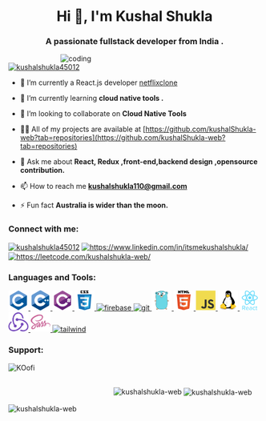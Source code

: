 <h1 align="center">Hi 👋, I'm Kushal Shukla</h1>
<h3 align="center">A passionate fullstack developer from India .</h3>
<img align="right" alt="coding" width="400" src="https://thumbs.gfycat.com/AngelicConcreteHypsilophodon-size_restricted.gif">
<p align="left"> <a href="https://twitter.com/kushalshuk45012" target="blank"><img src="https://img.shields.io/twitter/follow/kushalshukla45012?logo=twitter&style=for-the-badge" alt="kushalshukla45012" /></a> </p>

- 🔭 I’m currently a React.js developer [netflixclone](https://github.com/kushalShukla-web/netflixx)

- 🌱 I’m currently learning **cloud native tools .**

- 👯 I’m looking to collaborate on **Cloud Native Tools**

- 👨‍💻 All of my projects are available at [https://github.com/kushalShukla-web?tab=repositories](https://github.com/kushalShukla-web?tab=repositories)

- 💬 Ask me about **React, Redux ,front-end,backend design ,opensource contribution.**

- 📫 How to reach me **kushalshukla110@gmail.com**

- ⚡ Fun fact **Australia is wider than the moon.**

<h3 align="left">Connect with me:</h3>
<p align="left">
<a href="[https://twitter.com/kushalshukla45012](https://twitter.com/kushalshuk45012)" target="blank"><img align="center" src="https://raw.githubusercontent.com/rahuldkjain/github-profile-readme-generator/master/src/images/icons/Social/twitter.svg" alt="kushalshukla45012" height="30" width="40" /></a>
<a href="https://linkedin.com/in/https://www.linkedin.com/in/itsmekushalshukla/" target="blank"><img align="center" src="https://raw.githubusercontent.com/rahuldkjain/github-profile-readme-generator/master/src/images/icons/Social/linked-in-alt.svg" alt="https://www.linkedin.com/in/itsmekushalshukla/" height="30" width="40" /></a>
<a href="https://www.leetcode.com/https://leetcode.com/kushalshukla-web/" target="blank"><img align="center" src="https://raw.githubusercontent.com/rahuldkjain/github-profile-readme-generator/master/src/images/icons/Social/leet-code.svg" alt="https://leetcode.com/kushalshukla-web/" height="30" width="40" /></a>
</p>

<h3 align="left">Languages and Tools:</h3>
<p align="left"> <a href="https://www.cprogramming.com/" target="_blank" rel="noreferrer"> <img src="https://raw.githubusercontent.com/devicons/devicon/master/icons/c/c-original.svg" alt="c" width="40" height="40"/> </a> <a href="https://www.w3schools.com/cpp/" target="_blank" rel="noreferrer"> <img src="https://raw.githubusercontent.com/devicons/devicon/master/icons/cplusplus/cplusplus-original.svg" alt="cplusplus" width="40" height="40"/> </a> <a href="https://www.w3schools.com/cs/" target="_blank" rel="noreferrer"> <img src="https://raw.githubusercontent.com/devicons/devicon/master/icons/csharp/csharp-original.svg" alt="csharp" width="40" height="40"/> </a> <a href="https://www.w3schools.com/css/" target="_blank" rel="noreferrer"> <img src="https://raw.githubusercontent.com/devicons/devicon/master/icons/css3/css3-original-wordmark.svg" alt="css3" width="40" height="40"/> </a> <a href="https://firebase.google.com/" target="_blank" rel="noreferrer"> <img src="https://www.vectorlogo.zone/logos/firebase/firebase-icon.svg" alt="firebase" width="40" height="40"/> </a> <a href="https://git-scm.com/" target="_blank" rel="noreferrer"> <img src="https://www.vectorlogo.zone/logos/git-scm/git-scm-icon.svg" alt="git" width="40" height="40"/> </a> <a href="https://golang.org" target="_blank" rel="noreferrer"> <img src="https://raw.githubusercontent.com/devicons/devicon/master/icons/go/go-original.svg" alt="go" width="40" height="40"/> </a> <a href="https://www.w3.org/html/" target="_blank" rel="noreferrer"> <img src="https://raw.githubusercontent.com/devicons/devicon/master/icons/html5/html5-original-wordmark.svg" alt="html5" width="40" height="40"/> </a> <a href="https://developer.mozilla.org/en-US/docs/Web/JavaScript" target="_blank" rel="noreferrer"> <img src="https://raw.githubusercontent.com/devicons/devicon/master/icons/javascript/javascript-original.svg" alt="javascript" width="40" height="40"/> </a> <a href="https://www.linux.org/" target="_blank" rel="noreferrer"> <img src="https://raw.githubusercontent.com/devicons/devicon/master/icons/linux/linux-original.svg" alt="linux" width="40" height="40"/> </a> <a href="https://reactjs.org/" target="_blank" rel="noreferrer"> <img src="https://raw.githubusercontent.com/devicons/devicon/master/icons/react/react-original-wordmark.svg" alt="react" width="40" height="40"/> </a> <a href="https://redux.js.org" target="_blank" rel="noreferrer"> <img src="https://raw.githubusercontent.com/devicons/devicon/master/icons/redux/redux-original.svg" alt="redux" width="40" height="40"/> </a> <a href="https://sass-lang.com" target="_blank" rel="noreferrer"> <img src="https://raw.githubusercontent.com/devicons/devicon/master/icons/sass/sass-original.svg" alt="sass" width="40" height="40"/> </a> <a href="https://tailwindcss.com/" target="_blank" rel="noreferrer"> <img src="https://www.vectorlogo.zone/logos/tailwindcss/tailwindcss-icon.svg" alt="tailwind" width="40" height="40"/> </a> </p>

<h3 align="left">Support:</h3>
<p><a href="https://www.buymeacoffee.com/KOofi"> <img align="left" src="https://cdn.buymeacoffee.com/buttons/v2/default-yellow.png" height="50" width="210" alt="KOofi" /></a></p><br><br>

<p><img align="left" src="https://github-readme-stats.vercel.app/api/top-langs?username=kushalshukla-web&show_icons=true&locale=en&layout=compact" alt="kushalshukla-web" /></p>

<p>&nbsp;<img align="center" src="https://github-readme-stats.vercel.app/api?username=kushalshukla-web&show_icons=true&locale=en" alt="kushalshukla-web" /></p>

<p><img align="center" src="https://github-readme-streak-stats.herokuapp.com/?user=kushalshukla-web&" alt="kushalshukla-web" /></p>
